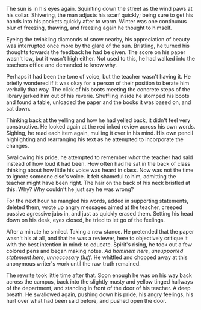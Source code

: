 The sun is in his eyes again. Squinting down the street as the wind paws
at his collar. Shivering, the man adjusts his scarf quickly; being sure
to get his hands into his pockets quickly after to warm. Winter was one
continuous blur of freezing, thawing, and freezing again he thought to
himself. 

Eyeing the twinkling diamonds of snow nearby, his appreciation of beauty
was interrupted once more by the glare of the sun. Bristling, he turned
his thoughts towards the feedback he had be given. The score on his
paper wasn't low, but it wasn't high either. Not used to this, he had
walked into the teachers office and demanded to know why. 

Perhaps it had been the tone of voice, but the teacher wasn't having it.
He briefly wondered if it was okay for a person of their position to
berate him verbally that way. The click of his boots meeting the
concrete steps of the library jerked him out of his reverie. Shuffling
inside he stomped his boots and found a table, unloaded the paper and
the books it was based on, and sat down. 

Thinking back at the yelling and how he had yelled back, it didn't feel
very constructive. He looked again at the red inked review across his
own words. Sighing, he read each item again, mulling it over in his
mind. His own pencil highlighting and rearranging his text as he
attempted to incorporate the changes.  

Swallowing his pride, he attempted to remember _what_ the teacher had
said instead of how loud it had been. How often had he sat in the back
of class thinking about how little his voice was heard in class. Now was
not the time to ignore someone else's voice. It felt shameful to him,
admitting the teacher might have been right. The hair on the back of his
neck bristled at this. Why? Why couldn't he just say he was wrong? 

For the next hour he mangled his words, added in supporting statements,
deleted them, wrote up angry messages aimed at the teacher, creeped
passive agressive jabs in, and just as quickly erased them. Setting his
head down on his desk, eyes closed, he tried to let go of the feelings.


After a minute he smiled. Taking a new stance. He pretended that the
paper wasn't his at all, and that he was a reviewer, here to objectively
critique it with the best intention in mind: to educate. Spirit's
rising, he took out a few colored pens and began making notes. _Ad
hominem here_, _unsupported statement here_, _unneccesary fluff_. He
whittled and chopped away at this anonymous writer's work until the raw
truth remained. 

The rewrite took little time after that. Soon enough he was on his way
back across the campus, back into the slightly musty and yellow tinged
hallways of the department, and standing in front of the door of his
teacher. A deep breath. He swallowed again, pushing down his pride, his
angry feelings, his hurt over what had been said before, and pushed open
the door. 
